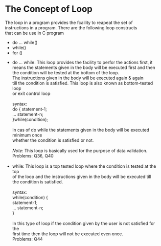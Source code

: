 # The Concept of Loop
The loop in a program provides the fcaility to reapeat the set of<br>
instructions in a program. There are the following loop constructs <br>
that can be use in C program

- do ... while()
- while()
- for ()

* do ... while: This loop provides the facility to perfor the actions first, it<br>
                means the statements given in the body will be executed first and then<br>
                the condition will be tested at the bottom of the loop.<br>
                The instructions given in the body will be executed again & again <br>
                till the condition is satisfied. This loop is also known as bottom-tested loop<br>
                or exit control loop<br>
                <br>
                syntax:<br>
                  do {<rb>
                    statement-1;<br>
                    ...
                    statement-n;<br>
                  }while(condition);<br>
                <br>
                In cas of do while the statements given in the body will be executed minimum once<br>
                whether the condition is satisfied or not.<br>
                <br>
                *Note*: This loop is basically used for the purpose of data validation.<br>
                Problems: Q36, Q40<br>
                <br>
* while: This loop is a top tested loop where the condition is tested at the top <br>
         of  the loop and the instructions given in the body will be executed till <br>
          the condition is satisfied.<br>
          <br>
          syntax:<br>
            while(condition) {<br>
              statement-1;<br>
              ...
              statement-n;<br>
            }<br>
          <br>
          In this type of loop if the condition given by the user is not satisfied for the<br>
          first time then the loop will not be executed even once.<br>
          Problems: Q44
      

